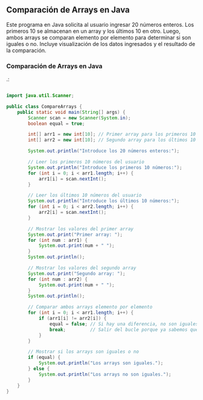 ## Comparación de Arrays en Java



Este programa en Java solicita al usuario ingresar 20 números enteros. Los primeros 10 se almacenan en un array y los últimos 10 en otro. Luego, ambos arrays se comparan elemento por elemento para determinar si son iguales o no. Incluye visualización de los datos ingresados y el resultado de la comparación.


### Comparación de Arrays en Java

.:


```java

import java.util.Scanner;

public class CompareArrays {
    public static void main(String[] args) {
        Scanner scan = new Scanner(System.in);
        boolean equal = true;

        int[] arr1 = new int[10]; // Primer array para los primeros 10 números
        int[] arr2 = new int[10]; // Segundo array para los últimos 10 números

        System.out.println("Introduce los 20 números enteros:");

        // Leer los primeros 10 números del usuario
        System.out.println("Introduce los primeros 10 números:");
        for (int i = 0; i < arr1.length; i++) {
            arr1[i] = scan.nextInt();
        }

        // Leer los últimos 10 números del usuario
        System.out.println("Introduce los últimos 10 números:");
        for (int i = 0; i < arr2.length; i++) {
            arr2[i] = scan.nextInt();
        }

        // Mostrar los valores del primer array
        System.out.print("Primer array: ");
        for (int num : arr1) {
            System.out.print(num + " ");
        }
        System.out.println();

        // Mostrar los valores del segundo array
        System.out.print("Segundo array: ");
        for (int num : arr2) {
            System.out.print(num + " ");
        }
        System.out.println();

        // Comparar ambos arrays elemento por elemento
        for (int i = 0; i < arr1.length; i++) {
            if (arr1[i] != arr2[i]) {
                equal = false; // Si hay una diferencia, no son iguales
                break;         // Salir del bucle porque ya sabemos que son diferentes
            }
        }

        // Mostrar si los arrays son iguales o no
        if (equal) {
            System.out.println("Los arrays son iguales.");
        } else {
            System.out.println("Los arrays no son iguales.");
        }
    }
}
